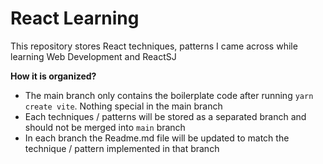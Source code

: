 # React Learning

This repository stores React techniques, patterns I came across while learning Web Development and ReactSJ

**How it is organized?**

- The main branch only contains the boilerplate code after running `yarn create vite`. Nothing special in the main branch
- Each techniques / patterns will be stored as a separated branch and should not be merged into `main` branch
- In each branch the Readme.md file will be updated to match the technique / pattern implemented in that branch
